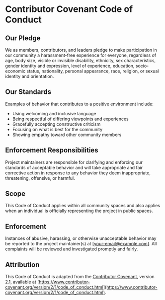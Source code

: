 # Contributor Covenant Code of Conduct

## Our Pledge

We as members, contributors, and leaders pledge to make participation in our
community a harassment-free experience for everyone, regardless of age, body
size, visible or invisible disability, ethnicity, sex characteristics, gender
identity and expression, level of experience, education, socio-economic status,
nationality, personal appearance, race, religion, or sexual identity and
orientation.

## Our Standards

Examples of behavior that contributes to a positive environment include:

- Using welcoming and inclusive language
- Being respectful of differing viewpoints and experiences
- Gracefully accepting constructive criticism
- Focusing on what is best for the community
- Showing empathy toward other community members

## Enforcement Responsibilities

Project maintainers are responsible for clarifying and enforcing our standards
of acceptable behavior and will take appropriate and fair corrective action in
response to any behavior they deem inappropriate, threatening, offensive, or
harmful.

## Scope

This Code of Conduct applies within all community spaces and also applies when
an individual is officially representing the project in public spaces.

## Enforcement

Instances of abusive, harassing, or otherwise unacceptable behavior may be
reported to the project maintainer(s) at \[your-email@example.com\]. All
complaints will be reviewed and investigated promptly and fairly.

## Attribution

This Code of Conduct is adapted from the [Contributor Covenant][homepage],
version 2.1, available at
[https://www.contributor-covenant.org/version/2/1/code_of_conduct.html](https://www.contributor-covenant.org/version/2/1/code_of_conduct.html).

[homepage]: https://www.contributor-covenant.org

